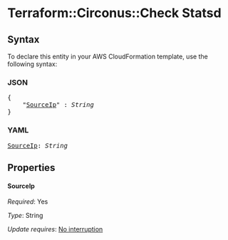# Terraform::Circonus::Check Statsd

## Syntax

To declare this entity in your AWS CloudFormation template, use the following syntax:

### JSON

<pre>
{
    "<a href="#sourceip" title="SourceIp">SourceIp</a>" : <i>String</i>
}
</pre>

### YAML

<pre>
<a href="#sourceip" title="SourceIp">SourceIp</a>: <i>String</i>
</pre>

## Properties

#### SourceIp

_Required_: Yes

_Type_: String

_Update requires_: [No interruption](https://docs.aws.amazon.com/AWSCloudFormation/latest/UserGuide/using-cfn-updating-stacks-update-behaviors.html#update-no-interrupt)


